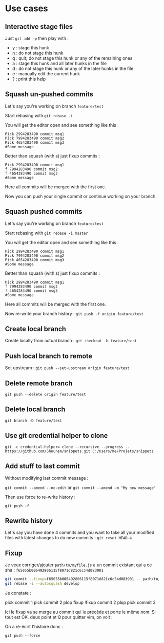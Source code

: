 # Use cases

## Interactive stage files

Just `git add -p` then play with :

* y : stage this hunk
* n : do not stage this hunk
* q : quit; do not stage this hunk or any of the remaining ones
* a : stage this hunk and all later hunks in the file
* d : do not stage this hunk or any of the later hunks in the file
* e : manually edit the current hunk
* ? : print this help

## Squash un-pushed commits

Let's say you're working on branch `feature/test`

Start rebasing with `git rebase -i`

You will get the editor open and see something like this :

```
Pick 2994283490 commit msg1
Pick 7994283490 commit msg2
Pick 4654283490 commit msg3
#Some message 
```

Better than squash (with s) just fixup commits :

```
Pick 2994283490 commit msg1
f 7994283490 commit msg2
f 4654283490 commit msg3
#Some message 
```

Here all commits will be merged with the first one.

Now you can push your single commit or continue working on your branch.

## Squash pushed commits

Let's say you're working on branch `feature/test`

Start rebasing with `git rebase -i master`

You will get the editor open and see something like this :

```
Pick 2994283490 commit msg1
Pick 7994283490 commit msg2
Pick 4654283490 commit msg3
#Some message 
```

Better than squash (with s) just fixup commits :

```
Pick 2994283490 commit msg1
f 7994283490 commit msg2
f 4654283490 commit msg3
#Some message 
```

Here all commits will be merged with the first one.

Now re-write your branch history : `git push -f origin feature/test`

## Create local branch

Create locally from actual branch : `git checkout -b feature/test`

## Push local branch to remote

Set upstream : `git push --set-upstream origin feature/test` 

## Delete remote branch

`git push --delete origin feature/test`

## Delete local branch

`git branch -D feature/test`

## Use git credential helper to clone

`git -c credential.helper= clone --recursive --progress -- https://github.com/Shuunen/snippets.git C:/Users/me/Projets/snippets`

## Add stuff to last commit

Without modifying last commit message :

`git commit --amend --no-edit` or `git commit --amend -m "My new message"`

Then use force to re-write history :

`git push -f`

## Rewrite history

Let's say you have done 4 commits and you want to take all your modified files with latest changes to do new commits : `git reset HEAD~4` 

## Fixup

Je veux corriger/ajouter `path/to/myfile.js` à un commit existant qui a ce sha : `f65055b005492806115f8071d821c6c54d083901`

```bash
git commit --fixup=f65055b005492806115f8071d821c6c54d083901 -- path/to/myfile.js
git rebase -i --autosquash develop
```

Je constate :

pick commit 1
pick commit 2 plop
fixup !fixup commit 2 plop
pick commit 3

Ici le fixup va se merge au commit qui le précède et porte le même nom. 
Si tout est OK, deux point et Q pour quitter vim, on voit : 

On a ré-écrit l'histoire donc :

`git push --force`
